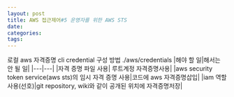 ```yaml
---
layout: post
title: AWS 접근제어#5 운영자를 위한 AWS STS
date:
categories:
tags:
---
```


로컬 aws 자격증명
cli credential 구성 방법
./aws/credentials
|해야 할 일|해서는 안 될 일|
|---|---|
|자격 증명 파일 사용| 루트계정 자격증명사용|
|aws security token service(aws sts)의 임시 자격 증명 사용|코드에 aws 자격증명삽입|
|iam 역할 사용(선호)|git repository, wiki와 같이 공개된 위치에 자격증명저장|
